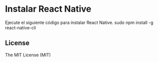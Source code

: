 Instalar React Native
===================
Ejecute el siguiente código para instalar React Native.
sudo npm install -g react-native-cli

License
------------
The MIT License (MIT)
